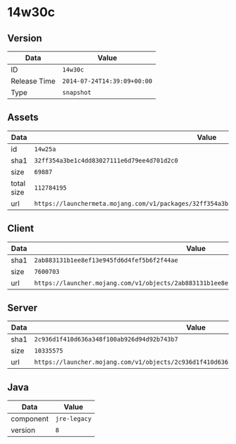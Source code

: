 # 14w30c

## Version

|**Data**        | **Value**                 |
|----------------|-------------------------|
| ID   | ```14w30c```   |
| Release Time   | ```2014-07-24T14:39:09+00:00```   |
| Type   | ```snapshot```   |

## Assets

|**Data**        | **Value**                 |
|----------------|-------------------------|
| id   | ```14w25a```   |
| sha1   | ```32ff354a3be1c4dd83027111e6d79ee4d701d2c0```   |
| size   | ```69887```   |
| total size  | ```112784195```  |
| url       | ```https://launchermeta.mojang.com/v1/packages/32ff354a3be1c4dd83027111e6d79ee4d701d2c0/14w25a.json``` |

## Client

|**Data**        | **Value**                 |
|----------------|-------------------------|
| sha1   | ```2ab883131b1ee8ef13e945fd6d4fef5b6f2f44ae```   |
| size   | ```7600703```   |
| url       | ```https://launcher.mojang.com/v1/objects/2ab883131b1ee8ef13e945fd6d4fef5b6f2f44ae/client.jar``` |

## Server

|**Data**        | **Value**                 |
|----------------|-------------------------|
| sha1   | ```2c936d1f410d636a348f100ab926d94d92b743b7```   |
| size   | ```10335575```   |
| url       | ```https://launcher.mojang.com/v1/objects/2c936d1f410d636a348f100ab926d94d92b743b7/server.jar``` |

## Java

|**Data**        | **Value**                 |
|----------------|-------------------------|
| component   | ```jre-legacy```   |
| version   | ```8```   |